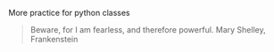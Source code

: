 More practice for python classes
> Beware, for I am fearless, and therefore powerful.
> Mary Shelley, Frankenstein
